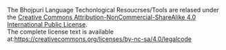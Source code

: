 The Bhojpuri Language Techonlogical Resoucrses/Tools are relased under the [Creative Commons Attribution-NonCommercial-ShareAlike 4.0 International Public License](https://creativecommons.org/licenses/by-nc-sa/4.0/legalcode).                                                                               
The complete license text is available at:https://creativecommons.org/licenses/by-nc-sa/4.0/legalcode

